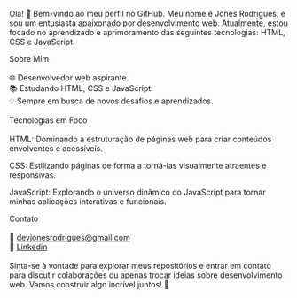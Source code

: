 Olá! 👋 Bem-vindo ao meu perfil no GitHub. Meu nome é Jones Rodrigues, e sou um entusiasta apaixonado por desenvolvimento web. Atualmente, estou focado no aprendizado e aprimoramento das seguintes tecnologias: HTML, CSS e JavaScript.

Sobre Mim <br> <br>
🌐 Desenvolvedor web aspirante. <br>
📚 Estudando HTML, CSS e JavaScript. <br>
💡 Sempre em busca de novos desafios e aprendizados. <br> <br>
Tecnologias em Foco <br> <br>
HTML: Dominando a estruturação de páginas web para criar conteúdos envolventes e acessíveis. <br>

CSS: Estilizando páginas de forma a torná-las visualmente atraentes e responsivas. <br>

JavaScript: Explorando o universo dinâmico do JavaScript para tornar minhas aplicações interativas e funcionais. <br>

Contato <br> <br>
📧 devjonesrodrigues@gmail.com <br>
🔗 <a href="www.linkedin.com/in/jones-rodrigues-997635281">Linkedin</a>  <br> <br>
Sinta-se à vontade para explorar meus repositórios e entrar em contato para discutir colaborações ou apenas trocar ideias sobre desenvolvimento web. Vamos construir algo incrível juntos! 🚀 <br>
